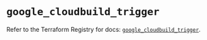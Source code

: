 # `google_cloudbuild_trigger`

Refer to the Terraform Registry for docs: [`google_cloudbuild_trigger`](https://registry.terraform.io/providers/hashicorp/google/5.27.0/docs/resources/cloudbuild_trigger).
